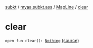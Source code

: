 [subkt](../../index.md) / [myaa.subkt.ass](../index.md) / [MapLine](index.md) / [clear](./clear.md)

# clear

`open fun clear(): `[`Nothing`](https://kotlinlang.org/api/latest/jvm/stdlib/kotlin/-nothing/index.html) [(source)](https://github.com/Myaamori/SubKt/blob/0.1.11/src/main/kotlin/myaa/subkt/ass/parser.kt#L390)